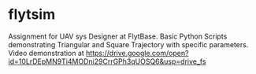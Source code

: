 # flytsim
Assignment for UAV sys Designer at FlytBase. Basic Python Scripts demonstrating Triangular and Square Trajectory with specific parameters. Video demonstration at https://drive.google.com/open?id=10LrDEpMN9Ti4MODni29CrrGPh3qUOSQ6&usp=drive_fs
